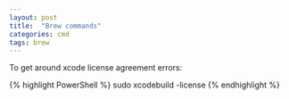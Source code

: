 ```yaml
---
layout: post
title:  "Brew commands"
categories: cmd
tags: brew
---
```


To get around xcode license agreement errors:

{% highlight PowerShell %}
sudo xcodebuild -license
{% endhighlight %}
